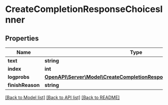 # CreateCompletionResponseChoicesInner

## Properties
Name | Type | Description | Notes
------------ | ------------- | ------------- | -------------
**text** | **string** |  | 
**index** | **int** |  | 
**logprobs** | [**OpenAPI\Server\Model\CreateCompletionResponseChoicesInnerLogprobs**](CreateCompletionResponseChoicesInnerLogprobs.md) |  | 
**finishReason** | **string** |  | 

[[Back to Model list]](../README.md#documentation-for-models) [[Back to API list]](../README.md#documentation-for-api-endpoints) [[Back to README]](../README.md)


